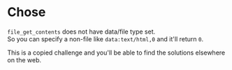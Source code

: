 # Chose

`file_get_contents` does not have data/file type set.          
So you can specify a non-file like `data:text/html,0` and it'll return `0`.

This is a copied challenge and you'll be able to find the solutions elsewhere on the web.
